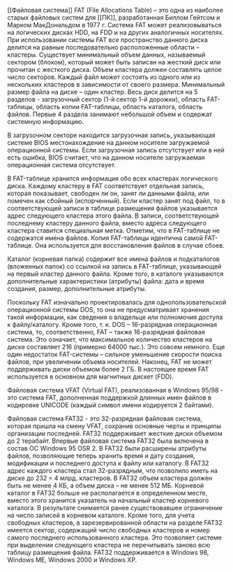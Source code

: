[[Файловая система]] FAT (File Allocations Table) – это одна из наиболее старых файловых систем для [[ПК]], разработанная Биллом Гейтсом и Марком МакДональдом в 1977 г. Система FAT может реализовываться на логических дисках HDD, на FDD и на других аналогичных носителях. При использовании системы FAT все пространство данного диска делится на равные последовательно расположенные области – кластеры. Существует минимальный объем данных, называемый сектором (блоком), который может быть записан на жесткий диск или прочитан с жесткого диска. Объем кластера должен составлять целое число секторов. Каждый файл может состоять из одного или из нескольких кластеров в зависимости от своего размера. Минимальный размер файла на диске – один кластер. Весь диск делится на 5 разделов - загрузочный сектор (1-й сектор 1-й дорожки), область FAT-таблицы, область копии FAT-таблицы, область каталога, область файлов. Первые 4 раздела занимают небольшой объем и содержат системную информацию.

В загрузочном секторе находится загрузочная запись, указывающая системе BIOS местонахождение на данном носителе загружаемой операционной системы. Если загрузочная запись отсутствует или в ней есть ошибка, BIOS считает, что на данном носителе загружаемая операционная система отсутствует.

В FAT-таблице хранится информация обо всех кластерах логического диска. Каждому кластеру в FAT соответствует отдельная запись, которая показывает, свободен ли он, занят ли данными файла, или помечен как сбойный (испорченный). Если кластер занят под файл, то в соответствующей записи в таблице размещения файлов указывается адрес следующего кластера этого файла. В записи, соответствующей последнему кластеру данного файла, вместо адреса следующего кластера ставится специальная метка. Отметим, что в FAT-таблице не содержатся имена файлов. Копия FAT-таблицы идентична самой FAT-таблице. Она используется для восстановления файлов в случае сбоев.

Каталог (корневая папка) содержит все имена файлов и подкаталогов (вложенных папок) со ссылкой на запись в FAT-таблице, указывающей на первый кластер данного файла. Кроме того, в каталоге указываются дополнительные характеристики (атрибуты) файла: дата и время создания, размер, дополнительные атрибуты.

Поскольку FAT изначально проектировалась для однопользовательской операционной системы DOS, то она не предусматривает хранения такой информации, как сведения о владельце или полномочия доступа к файлу/каталогу. Кроме того, т. к. DOS – 16-разрядная операционная система, то, соответственно, FAT – также 16-разрядная файловая система. Это означает, что максимальное количество кластеров на диске составляет 216 (примерно 64000 тыс.). Это совсем немного. Еще один недостаток FAT-системы – сильное уменьшение скорости поиска файлов, при увеличении объема носителей. Наконец, FAT не может поддерживать диски объемом более 2 ГБ. В настоящее время FAT используется в основном для магнитных дискет (FDD).

Файловая система VFAT (Virtual FAT), реализованная в Windows 95/98 - это система FAT, дополненная поддержкой длинных имен файлов в кодировке UNICODE (каждый символ имени кодируется 2 байтами).

Файловая система FAT32 - это 32-разрядная файловая система, которая пришла на смену VFAT, сохранив основные черты и принципы организации последней. FAT32 поддерживает жесткие диски объемом до 2 терабайт. Впервые файловая система FAT32 была включена в состав ОС Windows 95 OSR 2. В FAT32 были расширены атрибуты файлов, позволяющие теперь хранить время и дату создания, модификации и последнего доступа к файлу или каталогу. В FAT32 адрес каждого кластера стал 32-разрядным, что позволило иметь на диске до 232 = 4 млрд. кластеров. В FAT32 объем кластера должен быть не менее 4 КБ, а объем диска – не менее 512 МБ. Корневой каталог в FAT32 больше не располагается в определенном месте, вместо этого хранится указатель на начальный кластер корневого каталога. В результате снимается ранее существовавшее ограничение на число записей в корневом каталоге. Кроме того, для учета свободных кластеров, в зарезервированной области на разделе FAT32 имеется сектор, содержащий число свободных кластеров и номер самого последнего использованного кластера. Это позволяет системе при выделении следующего кластера не перечитывать заново всю таблицу размещения файла. FAT32 поддерживается в Windows 98, Windows ME, Windows 2000 и Windows XP.